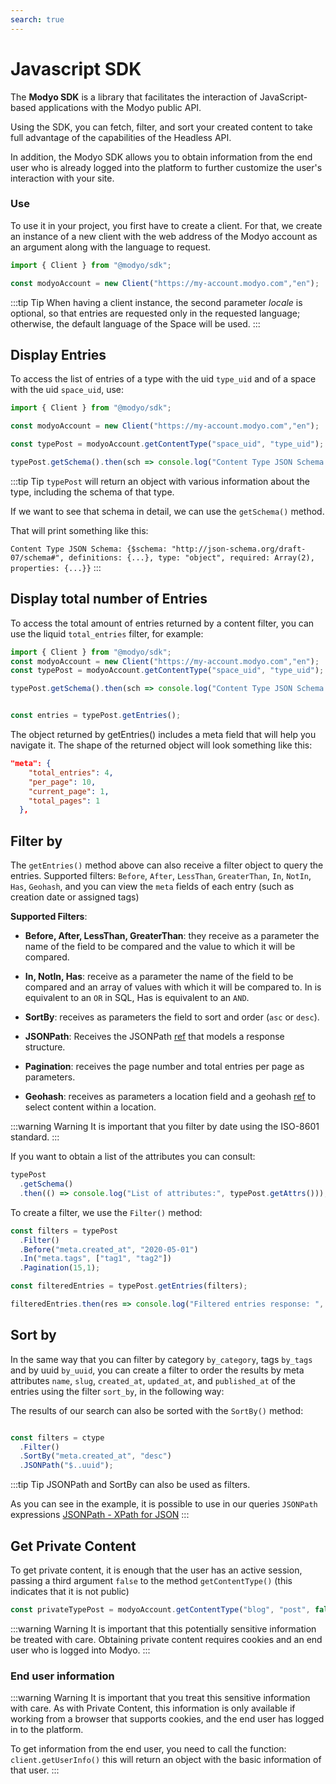 ```yaml
---
search: true
---
```


# Javascript SDK

The **Modyo SDK** is a library that facilitates the interaction of JavaScript-based applications with the Modyo public API.

Using the SDK, you can fetch, filter, and sort your created content to take full advantage of the capabilities of the Headless API.

In addition, the Modyo SDK allows you to obtain information from the end user who is already logged into the platform to further customize the user's interaction with your site.

### Use

To use it in your project, you first have to create a client. For that, we create an instance of a new client with the web address of the Modyo account as an argument along with the language to request.

```js
import { Client } from "@modyo/sdk";

const modyoAccount = new Client("https://my-account.modyo.com","en");
```

:::tip Tip
When having a client instance, the second parameter _locale_ is optional, so that entries are requested only in the requested language; otherwise, the default language of the Space will be used.
:::

## Display Entries

To access the list of entries of a type with the uid `type_uid` and of a space with the uid `space_uid`, use:

```js
import { Client } from "@modyo/sdk";

const modyoAccount = new Client("https://my-account.modyo.com","en");

const typePost = modyoAccount.getContentType("space_uid", "type_uid");

typePost.getSchema().then(sch => console.log("Content Type JSON Schema:", sch));
```

:::tip Tip
`typePost` will return an object with various information about the type, including the schema of that type.

If we want to see that schema in detail, we can use the `getSchema()` method.

That will print something like this:

`Content Type JSON Schema: {$schema: "http://json-schema.org/draft-07/schema#", definitions: {...}, type: "object", required: Array(2), properties: {...}}`
:::

## Display total number of Entries

To access the total amount of entries returned by a content filter, you can use the liquid `total_entries` filter, for example:

```js
import { Client } from "@modyo/sdk";
const modyoAccount = new Client("https://my-account.modyo.com","en");
const typePost = modyoAccount.getContentType("space_uid", "type_uid");

typePost.getSchema().then(sch => console.log("Content Type JSON Schema:", sch));


const entries = typePost.getEntries();

```

The object returned by getEntries() includes a meta field that will help you navigate it. The shape of the returned object will look something like this:

```json
"meta": {
    "total_entries": 4,
    "per_page": 10,
    "current_page": 1,
    "total_pages": 1
  },
```

## Filter by

The `getEntries()` method above can also receive a filter object to query the entries.
Supported filters: `Before`, `After`, `LessThan`, `GreaterThan`, `In`, `NotIn`, `Has`, `Geohash`, and you can view the `meta` fields of each entry (such as creation date or assigned tags)

**Supported Filters**:

- **Before, After, LessThan, GreaterThan**: they receive as a parameter the name of the field to be compared and the value to which it will be compared.

- **In, NotIn, Has**: receive as a parameter the name of the field to be compared and an array of values with which it will be compared to. In is equivalent to an `OR` in SQL, Has is equivalent to an `AND`.

- **SortBy**: receives as parameters the field to sort and order (`asc` or `desc`).

- **JSONPath**: Receives the JSONPath [ref](https://goessner.net/articles/JsonPath/) that models a response structure.

- **Pagination**: receives the page number and total entries per page as parameters.

- **Geohash**: receives as parameters a location field and a geohash [ref](https://www.movable-type.co.uk/scripts/geohash.html) to select content within a location.

:::warning Warning
It is important that you filter by date using the ISO-8601 standard.
:::

If you want to obtain a list of the attributes you can consult:

```js
typePost
  .getSchema()
  .then(() => console.log("List of attributes:", typePost.getAttrs()));
```

To create a filter, we use the `Filter()` method:

```js
const filters = typePost
  .Filter()
  .Before("meta.created_at", "2020-05-01")
  .In("meta.tags", ["tag1", "tag2"])
  .Pagination(15,1);

const filteredEntries = typePost.getEntries(filters);

filteredEntries.then(res => console.log("Filtered entries response: ", res));
```

## Sort by

In the same way that you can filter by category `by_category`, tags `by_tags` and by uuid `by_uuid`, you can create a filter to order the results by meta attributes `name`, `slug`, `created_at`, `updated_at`, and `published_at` of the entries using the filter `sort_by`, in the following way:

The results of our search can also be sorted with the `SortBy()` method:

```js

const filters = ctype
  .Filter()
  .SortBy("meta.created_at", "desc")
  .JSONPath("$..uuid");
```


:::tip Tip
JSONPath and SortBy can also be used as filters.

As you can see in the example, it is possible to use in our queries `JSONPath` expressions [JSONPath - XPath for JSON](https://goessner.net/articles/JsonPath/)
:::

## Get Private Content

To get private content, it is enough that the user has an active session, passing a third argument `false` to the method `getContentType()` (this indicates that it is not public)

```js
const privateTypePost = modyoAccount.getContentType("blog", "post", false);
```

:::warning Warning
It is important that this potentially sensitive information be treated with care. Obtaining private content requires cookies and an end user who is logged into Modyo.
:::

### End user information

:::warning Warning
It is important that you treat this sensitive information with care. As with Private Content, this information is only available if working from a browser that supports cookies, and the end user has logged in to the platform.

To get information from the end user, you need to call the function: `client.getUserInfo()` this will return an object with the basic information
of that user.
:::